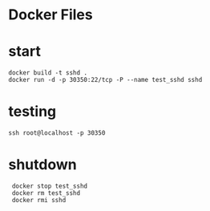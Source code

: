 # Docker Files

# start

    docker build -t sshd .
    docker run -d -p 30350:22/tcp -P --name test_sshd sshd 


# testing

    ssh root@localhost -p 30350

# shutdown

     docker stop test_sshd
     docker rm test_sshd
     docker rmi sshd 

